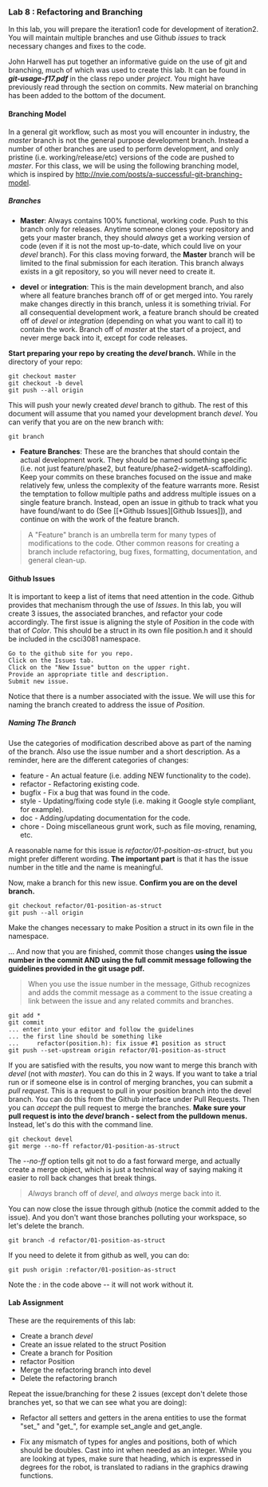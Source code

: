 ### Lab 8 : Refactoring and Branching

In this lab, you will prepare the iteration1 code for development of iteration2.
You will maintain multiple branches and use Github _issues_ to track necessary
changes and fixes to the code.

John Harwell has put together an informative guide on the use of git and
branching, much of which was used to create this lab. It can be found in
**_git-usage-f17.pdf_** in the class repo under _project_. You might have previously read through the section on commits. New
material on branching has been added to the bottom of the document.

#### Branching Model

In a general git workflow, such as most you will encounter in industry, the
_master_ branch is not the general purpose development branch. Instead a number
of other branches are used to perform development, and only pristine
(i.e. working/release/etc) versions of the code are pushed to _master_.
For this class, we will be using the following branching model, which is inspired by http://nvie.com/posts/a-successful-git-branching-model.

##### Branches

- **Master**: Always contains 100% functional, working code. Push to this branch
only for releases. Anytime someone clones your repository and gets your master branch,
they should *always* get a working version of code (even if it is not the most
up-to-date, which could live on your _devel_ branch). For this class moving forward,
the **Master** branch will be limited to the final submission for each iteration.
This branch always exists in a git repository, so you will never need to create it.

- **devel** or **integration**: This is the main development branch, and also
where all feature branches branch off of or get merged into. You rarely make
changes directly in this branch, unless it is something trivial. For all
consequential development work, a feature branch should be created off of
_devel_ or _integration_ (depending on what you want to call it) to contain
the work. Branch off of _master_ at the start of a project, and never merge
back into it, except for code releases.

**Start preparing your repo by creating the _devel_ branch.**  While in the
directory of your repo:

```
git checkout master
git checkout -b devel
git push --all origin
```

This will push your newly created _devel_ branch to github. The rest of this
document will assume that you named your development branch _devel_.
You can verify that you are on the new branch with:

```
git branch
```

- **Feature Branches**: These are the branches that should contain the actual
development work. They should be named something specific (i.e. not just
feature/phase2, but feature/phase2-widgetA-scaffolding). Keep your commits on
these branches focused on the issue and make relatively few, unless the complexity
of the feature warrants more. Resist the temptation to follow multiple paths and
address multiple issues on a single feature branch. Instead, open an
issue in github to track what you have found/want to do
(See [[*Github Issues][Github Issues]]), and continue on with the work of the
feature branch.

> A "Feature" branch is an umbrella term for many types of modifications to the
code. Other common reasons for creating a branch include refactoring, bug fixes,
formatting, documentation, and general clean-up.

#### Github Issues

It is important to keep a list of items that need attention in the code. Github
provides that mechanism through the use of _Issues_. In this lab, you will
create 3 issues, the associated branches, and refactor your code accordingly.
The first issue is aligning the style of _Position_ in the code with that of
_Color_. This should be a struct in its own file position.h and it should be
included in the csci3081 namespace.

```
Go to the github site for you repo.
Click on the Issues tab.
Click on the "New Issue" button on the upper right.
Provide an appropriate title and description.
Submit new issue.
```

Notice that there is a number associated with the issue. We will use this for
naming the branch created to address the issue of _Position_.

##### Naming The Branch

Use the categories of modification described above as part of the naming of the
branch. Also use the issue number and a short description. As a reminder, here
are the different categories of changes:
- feature - An actual feature (i.e. adding NEW functionality to the code).
- refactor - Refactoring existing code.
- bugfix - Fix a bug that was found in the code.
- style - Updating/fixing code style (i.e. making it Google style compliant, for example).
- doc - Adding/updating documentation for the code.
- chore - Doing miscellaneous grunt work, such as file moving, renaming, etc.

A reasonable name for this issue is _refactor/01-position-as-struct_, but you
might prefer different wording. **The important part** is that it has the issue
number in the title and the name is meaningful.

Now, make a branch for this new issue. **Confirm you are on the devel branch.**

```
git checkout refactor/01-position-as-struct
git push --all origin
```

Make the changes necessary to make Position a struct in its own file in the
namespace.

... And now that you are finished, commit those changes **using the issue
number in the commit AND using the full commit message following the guidelines
provided in the git usage pdf.**

> When you use the issue number in the message, Github recognizes and adds the
commit message as a comment to the issue creating a link between the issue
and any related commits and branches.

```
git add *
git commit
... enter into your editor and follow the guidelines
... the first line should be something like
...     refactor(position.h): fix issue #1 position as struct
git push --set-upstream origin refactor/01-position-as-struct
```

If you are satisfied with the results, you now want to merge this branch with
_devel_ (not with _master_). You can do this in 2 ways. If you want to take a
trial run or if someone else is in control of merging branches, you can submit
a _pull request_. This is a request to pull in your position branch into the
devel branch. You can do this from the Github interface under Pull Requests.
Then you can _accept_ the pull request to merge the branches.
**Make sure your pull request is into the _devel_ branch - select from the
pulldown menus.** Instead, let's do this with the command line.

```
git checkout devel
git merge --no-ff refactor/01-position-as-struct
```

The _--no-ff_ option tells git not to do a fast forward merge, and actually
create a merge object, which is just a technical way of saying making it easier
to roll back changes that break things.

> *Always* branch off of _devel_, and *always* merge back into it.

You can now close the issue through github (notice the commit added to the issue).
And you
don't want those branches polluting your workspace, so let's delete the branch.

```
git branch -d refactor/01-position-as-struct
```

If you need to delete it from github as well, you can do:

```
git push origin :refactor/01-position-as-struct
```

Note the _:_ in the code above -- it will not work without it.


#### Lab Assignment

These are the requirements of this lab:

- Create a branch _devel_
- Create an issue related to the struct Position
- Create a branch for Position
- refactor Position
- Merge the refactoring branch into devel
- Delete the refactoring branch

Repeat the issue/branching for these 2 issues (except don't delete those branches
yet, so that we can see what you are doing):

- Refactor all setters and getters in the arena entities to use the format
"set_" and "get_", for example set_angle and get_angle.

- Fix any mismatch of types for angles and positions, both of which should be
doubles. Cast into int when needed as an integer. While you are looking at types,
make sure that heading, which is expressed in degrees for the robot, is
translated to radians in the graphics drawing functions.
